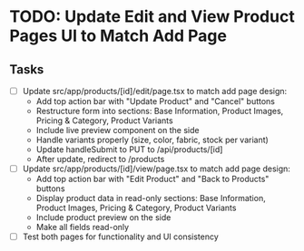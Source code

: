 # TODO: Update Edit and View Product Pages UI to Match Add Page

## Tasks
- [ ] Update src/app/products/[id]/edit/page.tsx to match add page design:
  - Add top action bar with "Update Product" and "Cancel" buttons
  - Restructure form into sections: Base Information, Product Images, Pricing & Category, Product Variants
  - Include live preview component on the side
  - Handle variants properly (size, color, fabric, stock per variant)
  - Update handleSubmit to PUT to /api/products/[id]
  - After update, redirect to /products
- [ ] Update src/app/products/[id]/view/page.tsx to match add page design:
  - Add top action bar with "Edit Product" and "Back to Products" buttons
  - Display product data in read-only sections: Base Information, Product Images, Pricing & Category, Product Variants
  - Include product preview on the side
  - Make all fields read-only
- [ ] Test both pages for functionality and UI consistency
